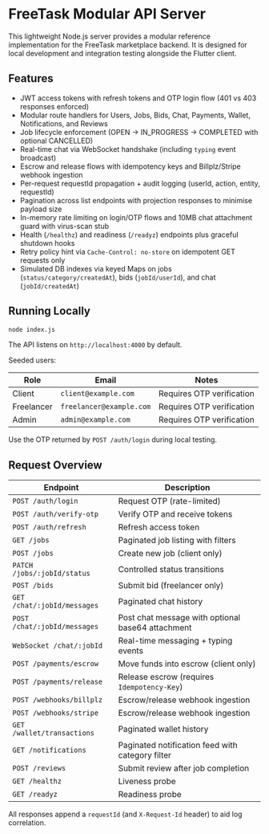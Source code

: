 # FreeTask Modular API Server

This lightweight Node.js server provides a modular reference implementation for the FreeTask marketplace backend.
It is designed for local development and integration testing alongside the Flutter client.

## Features

- JWT access tokens with refresh tokens and OTP login flow (401 vs 403 responses enforced)
- Modular route handlers for Users, Jobs, Bids, Chat, Payments, Wallet, Notifications, and Reviews
- Job lifecycle enforcement (OPEN → IN_PROGRESS → COMPLETED with optional CANCELLED)
- Real-time chat via WebSocket handshake (including `typing` event broadcast)
- Escrow and release flows with idempotency keys and Billplz/Stripe webhook ingestion
- Per-request requestId propagation + audit logging (userId, action, entity, requestId)
- Pagination across list endpoints with projection responses to minimise payload size
- In-memory rate limiting on login/OTP flows and 10MB chat attachment guard with virus-scan stub
- Health (`/healthz`) and readiness (`/readyz`) endpoints plus graceful shutdown hooks
- Retry policy hint via `Cache-Control: no-store` on idempotent GET requests only
- Simulated DB indexes via keyed Maps on jobs (`status/category/createdAt`), bids (`jobId/userId`), and chat (`jobId/createdAt`)

## Running Locally

```bash
node index.js
```

The API listens on `http://localhost:4000` by default.

Seeded users:

| Role | Email | Notes |
| ---- | ----- | ----- |
| Client | `client@example.com` | Requires OTP verification |
| Freelancer | `freelancer@example.com` | Requires OTP verification |
| Admin | `admin@example.com` | Requires OTP verification |

Use the OTP returned by `POST /auth/login` during local testing.

## Request Overview

| Endpoint | Description |
| -------- | ----------- |
| `POST /auth/login` | Request OTP (rate-limited) |
| `POST /auth/verify-otp` | Verify OTP and receive tokens |
| `POST /auth/refresh` | Refresh access token |
| `GET /jobs` | Paginated job listing with filters |
| `POST /jobs` | Create new job (client only) |
| `PATCH /jobs/:jobId/status` | Controlled status transitions |
| `POST /bids` | Submit bid (freelancer only) |
| `GET /chat/:jobId/messages` | Paginated chat history |
| `POST /chat/:jobId/messages` | Post chat message with optional base64 attachment |
| `WebSocket /chat/:jobId` | Real-time messaging + typing events |
| `POST /payments/escrow` | Move funds into escrow (client only) |
| `POST /payments/release` | Release escrow (requires `Idempotency-Key`) |
| `POST /webhooks/billplz` | Escrow/release webhook ingestion |
| `POST /webhooks/stripe` | Escrow/release webhook ingestion |
| `GET /wallet/transactions` | Paginated wallet history |
| `GET /notifications` | Paginated notification feed with category filter |
| `POST /reviews` | Submit review after job completion |
| `GET /healthz` | Liveness probe |
| `GET /readyz` | Readiness probe |

All responses append a `requestId` (and `X-Request-Id` header) to aid log correlation.
